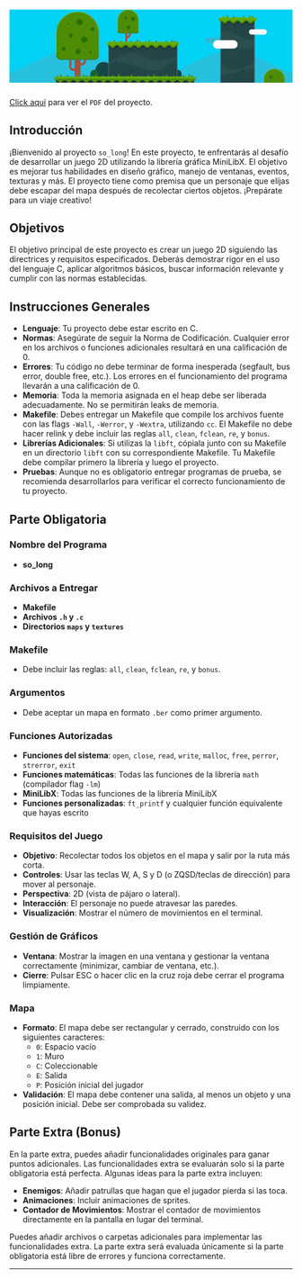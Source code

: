 
<h1 align="center">
    <img src="https://github.com/unisraporelmundo/unisraporelmundo/blob/main/unisraporelmundo/solonggif.gif"/>
</h1>

[Click aquí](https://github.com/unisraporelmundo/unisraporelmundo/blob/main/unisraporelmundo/solong.pdf) para ver el `PDF` del proyecto.

## Introducción

¡Bienvenido al proyecto `so_long`! En este proyecto, te enfrentarás al desafío de desarrollar un juego 2D utilizando la librería gráfica MiniLibX. El objetivo es mejorar tus habilidades en diseño gráfico, manejo de ventanas, eventos, texturas y más. El proyecto tiene como premisa que un personaje que elijas debe escapar del mapa después de recolectar ciertos objetos. ¡Prepárate para un viaje creativo!

## Objetivos

El objetivo principal de este proyecto es crear un juego 2D siguiendo las directrices y requisitos especificados. Deberás demostrar rigor en el uso del lenguaje C, aplicar algoritmos básicos, buscar información relevante y cumplir con las normas establecidas.

## Instrucciones Generales

- **Lenguaje**: Tu proyecto debe estar escrito en C.
- **Normas**: Asegúrate de seguir la Norma de Codificación. Cualquier error en los archivos o funciones adicionales resultará en una calificación de 0.
- **Errores**: Tu código no debe terminar de forma inesperada (segfault, bus error, double free, etc.). Los errores en el funcionamiento del programa llevarán a una calificación de 0.
- **Memoria**: Toda la memoria asignada en el heap debe ser liberada adecuadamente. No se permitirán leaks de memoria.
- **Makefile**: Debes entregar un Makefile que compile los archivos fuente con las flags `-Wall`, `-Werror`, y `-Wextra`, utilizando `cc`. El Makefile no debe hacer relink y debe incluir las reglas `all`, `clean`, `fclean`, `re`, y `bonus`.
- **Librerías Adicionales**: Si utilizas la `libft`, cópiala junto con su Makefile en un directorio `libft` con su correspondiente Makefile. Tu Makefile debe compilar primero la librería y luego el proyecto.
- **Pruebas**: Aunque no es obligatorio entregar programas de prueba, se recomienda desarrollarlos para verificar el correcto funcionamiento de tu proyecto.

## Parte Obligatoria

### Nombre del Programa

- **so_long**

### Archivos a Entregar

- **Makefile**
- **Archivos `.h` y `.c`**
- **Directorios `maps` y `textures`**

### Makefile

- Debe incluir las reglas: `all`, `clean`, `fclean`, `re`, y `bonus`.

### Argumentos

- Debe aceptar un mapa en formato `.ber` como primer argumento.

### Funciones Autorizadas

- **Funciones del sistema**: `open`, `close`, `read`, `write`, `malloc`, `free`, `perror`, `strerror`, `exit`
- **Funciones matemáticas**: Todas las funciones de la librería `math` (compilador flag `-lm`)
- **MiniLibX**: Todas las funciones de la librería MiniLibX
- **Funciones personalizadas**: `ft_printf` y cualquier función equivalente que hayas escrito

### Requisitos del Juego

- **Objetivo**: Recolectar todos los objetos en el mapa y salir por la ruta más corta.
- **Controles**: Usar las teclas W, A, S y D (o ZQSD/teclas de dirección) para mover al personaje.
- **Perspectiva**: 2D (vista de pájaro o lateral).
- **Interacción**: El personaje no puede atravesar las paredes.
- **Visualización**: Mostrar el número de movimientos en el terminal.

### Gestión de Gráficos

- **Ventana**: Mostrar la imagen en una ventana y gestionar la ventana correctamente (minimizar, cambiar de ventana, etc.).
- **Cierre**: Pulsar ESC o hacer clic en la cruz roja debe cerrar el programa limpiamente.

### Mapa

- **Formato**: El mapa debe ser rectangular y cerrado, construido con los siguientes caracteres:
  - `0`: Espacio vacío
  - `1`: Muro
  - `C`: Coleccionable
  - `E`: Salida
  - `P`: Posición inicial del jugador
- **Validación**: El mapa debe contener una salida, al menos un objeto y una posición inicial. Debe ser comprobada su validez.

## Parte Extra (Bonus)

En la parte extra, puedes añadir funcionalidades originales para ganar puntos adicionales. Las funcionalidades extra se evaluarán solo si la parte obligatoria está perfecta. Algunas ideas para la parte extra incluyen:

- **Enemigos**: Añadir patrullas que hagan que el jugador pierda si las toca.
- **Animaciones**: Incluir animaciones de sprites.
- **Contador de Movimientos**: Mostrar el contador de movimientos directamente en la pantalla en lugar del terminal.

Puedes añadir archivos o carpetas adicionales para implementar las funcionalidades extra. La parte extra será evaluada únicamente si la parte obligatoria está libre de errores y funciona correctamente.


---

